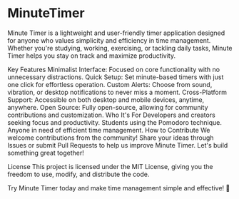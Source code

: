 # MinuteTimer 
Minute Timer is a lightweight and user-friendly timer application designed for anyone who values simplicity and efficiency in time management. Whether you're studying, working, exercising, or tackling daily tasks, Minute Timer helps you stay on track and maximize productivity.

Key Features
Minimalist Interface: Focused on core functionality with no unnecessary distractions.
Quick Setup: Set minute-based timers with just one click for effortless operation.
Custom Alerts: Choose from sound, vibration, or desktop notifications to never miss a moment.
Cross-Platform Support: Accessible on both desktop and mobile devices, anytime, anywhere.
Open Source: Fully open-source, allowing for community contributions and customization.
Who It's For
Developers and creators seeking focus and productivity.
Students using the Pomodoro technique.
Anyone in need of efficient time management.
How to Contribute
We welcome contributions from the community! Share your ideas through Issues or submit Pull Requests to help us improve Minute Timer. Let's build something great together!

License
This project is licensed under the MIT License, giving you the freedom to use, modify, and distribute the code.

Try Minute Timer today and make time management simple and effective! 🌟
